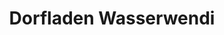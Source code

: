 ---
title: "Dorfladen Wasserwendi"
url: /hasliberg-wasserwendi/dorfladen-wasserwendi/
shop: Lebensmittel
---